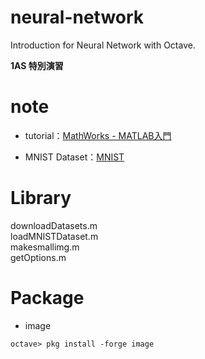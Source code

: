 # neural-network
Introduction for Neural Network with Octave.  

**1AS 特別演習**

# note
* tutorial：[MathWorks - MATLAB入門](https://jp.mathworks.com/help/matlab/getting-started-with-matlab.html)  

* MNIST Dataset：[MNIST](http://yann.lecun.com/exdb/mnist/)  

# Library
downloadDatasets.m  
loadMNISTDataset.m  
makesmallimg.m  
getOptions.m  

# Package
* image

```
octave> pkg install -forge image
```